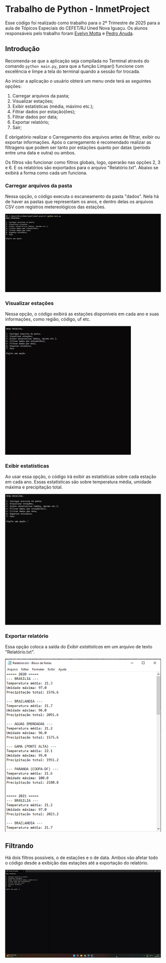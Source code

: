 # Trabalho de Python - InmetProject
Esse código foi realizado como trabalho para o 2º Trimestre de 2025 para a aula de Tópicos Especiais do CEFET/RJ Uned Nova Iguaçu.
Os alunos responsáveis pelo trabalho foram [Evelyn Motta](https://github.com/EvelynMotta) e [Pedro Anuda](https://github.com/pedroanuda).

## Introdução
Recomenda-se que a aplicação seja compilada no Terminal através do comando `python main.py`, para que a função Limpar() funcione com excelência
e limpe a tela do terminal quando a sessão for trocada.

Ao iniciar a aplicação o usuário obterá um menu onde terá as seguintes opções:

1. Carregar arquivos da pasta;
2. Visualizar estações;
3. Exibir estatísticas (média, máximo etc.);
4. Filtrar dados por estação(ões);
5. Filtrar dados por data;
6. Exportar relatório;
7. Sair;

É obrigatório realizar o Carregamento dos arquivos antes de filtrar, exibir ou exportar informações. Após o carregamento é recomendado
realizar as filtragens que podem ser tanto por estações quanto por datas (período entre uma data e outra) ou ambos.

Os filtros vão funcionar como filtros globais, logo, operarão nas opções 2, 3 e 6. E os relatórios são exportados para o arquivo "Relatório.txt".
Abaixo se exibirá a forma como cada um funciona.


### Carregar arquivos da pasta
Nessa opção, o código executa o escaneamento da pasta "dados". Nela há de haver as pastas que representam os anos, e dentro delas os arquivos
CSV com registros metereológicos das estações.

![Demonstração de Carregar Arquivos](fotos/carregar_arquivos.gif)


### Visualizar estações
Nessa opção, o código exibirá as estações disponíveis em cada ano e suas informações, como região, código, uf etc.

![Demonstração](fotos/exibir_estacoes.gif)


### Exibir estatísticas
Ao usar essa opção, o código irá exibir as estatísticas sobre cada estação em cada ano. Essas estatísticas são sobre temperatura média, umidade máxima e precipitação total.

![Exemplo de estatísticas](fotos/exibir_estatisticas.gif)

### Exportar relatório
Essa opção coloca a saída do *Exibir estatísticas* em um arquivo de texto "Relatório.txt".

![Exemplo de relatório](fotos/relatorio.png)

## Filtrando
Há dois filtros possíveis, o de estações e o de data. Ambos vão afetar todo o código desde a exibição das estações
até a exportação do relatório.

![Exemplo Filtrando](fotos/filtrando.gif)
